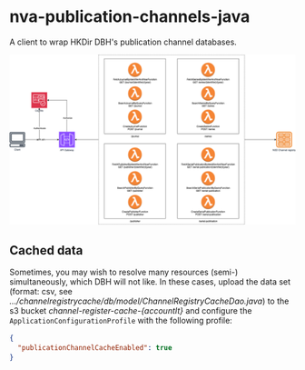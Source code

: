 # nva-publication-channels-java

A client to wrap HKDir DBH's publication channel databases.

![Alt text](resources/publication-channels-v2.png)

## Cached data

Sometimes, you may wish to resolve many resources (semi-) simultaneously, which DBH will not like.
In these cases, upload the data set (format: csv, see
_.../channelregistrycache/db/model/ChannelRegistryCacheDao.java_) to the s3
bucket _channel-register-cache-{accountIt}_ and configure the `ApplicationConfigurationProfile` with
the following profile:

```json
{
  "publicationChannelCacheEnabled": true
}
```